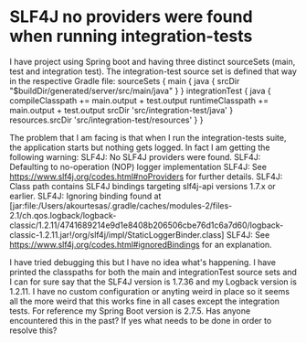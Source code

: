 
# SLF4J no providers were found when running integration-tests

I have project using Spring boot and having three distinct sourceSets (main, test and integration test). The integration-test source set is defined that way in the respective Gradle file:
sourceSets {
    main {
        java {
            srcDir "$buildDir/generated/server/src/main/java"
        }
    }
    integrationTest {
        java {
            compileClasspath += main.output + test.output
            runtimeClasspath += main.output + test.output
            srcDir 'src/integration-test/java'
        }
        resources.srcDir 'src/integration-test/resources'
    }
}

The problem that I am facing is that when I run the integration-tests suite, the application starts but nothing gets logged. In fact I am getting the following warning:
SLF4J: No SLF4J providers were found.
SLF4J: Defaulting to no-operation (NOP) logger implementation
SLF4J: See https://www.slf4j.org/codes.html#noProviders for further details.
SLF4J: Class path contains SLF4J bindings targeting slf4j-api versions 1.7.x or earlier.
SLF4J: Ignoring binding found at [jar:file:/Users/akourtesas/.gradle/caches/modules-2/files-2.1/ch.qos.logback/logback-classic/1.2.11/4741689214e9d1e8408b206506cbe76d1c6a7d60/logback-classic-1.2.11.jar!/org/slf4j/impl/StaticLoggerBinder.class]
SLF4J: See https://www.slf4j.org/codes.html#ignoredBindings for an explanation.

I have tried debugging this but I have no idea what's happening. I have printed the classpaths for both the main and integrationTest source sets and I can for sure say that the SLF4J version is 1.7.36 and my Logback version is 1.2.11. I have no custom configuration or anyting weird in place so it seems all the more weird that this works fine in all cases except the integration tests. For reference my Spring Boot version is 2.7.5.
Has anyone encountered this in the past? If yes what needs to be done in order to resolve this?

        